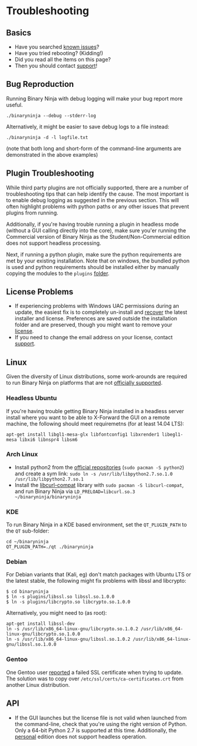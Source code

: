 # Troubleshooting

## Basics

 - Have you searched [known issues]?
 - Have you tried rebooting? (Kidding!)
 - Did you read all the items on this page?
 - Then you should contact [support]!

## Bug Reproduction
Running Binary Ninja with debug logging will make your bug report more useful.

```
./binaryninja --debug --stderr-log
```

Alternatively, it might be easier to save debug logs to a file instead:

```
./binaryninja -d -l logfile.txt
```

(note that both long and short-form of the command-line arguments are demonstrated in the above examples)

## Plugin Troubleshooting

While third party plugins are not officially supported, there are a number of troubleshooting tips that can help identify the cause. The most important is to enable debug logging as suggested in the previous section. This will often highlight problems with python paths or any other issues that prevent plugins from running.

Additionally, if you're having trouble running a plugin in headless mode (without a GUI calling directly into the core), make sure you'er running the Commercial version of Binary Ninja as the Student/Non-Commercial edition does not support headless processing.

Next, if running a python plugin, make sure the python requirements are met by your existing installation. Note that on windows, the bundled python is used and python requirements should be installed either by manually copying the modules to the `plugins` [folder](/getting-started/#directories).


## License Problems

- If experiencing problems with Windows UAC permissions during an update, the easiest fix is to completely un-install and [recover][recover] the latest installer and license. Preferences are saved outside the installation folder and are preserved, though you might want to remove your [license](/getting-started/#license).
- If you need to change the email address on your license, contact [support].

## Linux

Given the diversity of Linux distributions, some work-arounds are required to run Binary Ninja on platforms that are not [officially supported][faq].

### Headless Ubuntu

If you're having trouble getting Binary Ninja installed in a headless server install where you want to be able to X-Forward the GUI on a remote machine, the following should meet requiremetns (for at least 14.04 LTS):

```
apt-get install libgl1-mesa-glx libfontconfig1 libxrender1 libegl1-mesa libxi6 libnspr4 libsm6
```

### Arch Linux

 - Install python2 from the [official repositories][archrepo] (`sudo pacman -S python2`) and create a sym link: `sudo ln -s /usr/lib/libpython2.7.so.1.0 /usr/lib/libpython2.7.so.1`
 - Install the [libcurl-compat] library with `sudo pacman -S libcurl-compat`, and run Binary Ninja via `LD_PRELOAD=libcurl.so.3 ~/binaryninja/binaryninja`

### KDE

To run Binary Ninja in a KDE based environment, set the `QT_PLUGIN_PATH` to the `QT` sub-folder:

```
cd ~/binaryninja
QT_PLUGIN_PATH=./qt ./binaryninja
```

### Debian

For Debian variants that (Kali, eg) don't match packages with Ubuntu LTS or the latest stable, the following might fix problems with libssl and libcrypto:

```
$ cd binaryninja
$ ln -s plugins/libssl.so libssl.so.1.0.0
$ ln -s plugins/libcrypto.so libcrypto.so.1.0.0
```

Alternatively, you might need to (as root):

```
apt-get install libssl-dev
ln -s /usr/lib/x86_64-linux-gnu/libcrypto.so.1.0.2 /usr/lib/x86_64-linux-gnu/libcrypto.so.1.0.0
ln -s /usr/lib/x86_64-linux-gnu/libssl.so.1.0.2 /usr/lib/x86_64-linux-gnu/libssl.so.1.0.0
```

### Gentoo

One Gentoo user [reported][issue672] a failed SSL certificate when trying to update. The solution was to copy over `/etc/ssl/certs/ca-certificates.crt` from another Linux distribution.

## API

 - If the GUI launches but the license file is not valid when launched from the command-line, check that you're using the right version of Python. Only a 64-bit Python 2.7 is supported at this time. Additionally, the [personal][purchase] edition does not support headless operation.

[known issues]: https://github.com/Vector35/binaryninja-api/issues?q=is%3Aissue
[libcurl-compat]: https://www.archlinux.org/packages/community/x86_64/libcurl-compat/
[archrepo]: https://wiki.archlinux.org/index.php/Official_repositories
[recover]: https://binary.ninja/recover.html
[support]: https://binary.ninja/support.html
[faq]: https://binary.ninja/faq.html
[purchase]: https://binary.ninja/purchase.html
[issue672]: https://github.com/Vector35/binaryninja-api/issues/672
